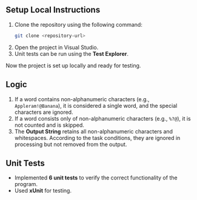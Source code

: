 ## Setup Local Instructions

1. Clone the repository using the following command:
   ```sh
   git clone <repository-url>
   ```
2. Open the project in Visual Studio.
3. Unit tests can be run using the **Test Explorer**.

Now the project is set up locally and ready for testing.

## Logic

1. If a word contains non-alphanumeric characters (e.g., `Appleram!@Banana`), it is considered a single word, and the special characters are ignored.
2. If a word consists only of non-alphanumeric characters (e.g., `%?@`), it is not counted and is skipped.
3. The **Output String** retains all non-alphanumeric characters and whitespaces. According to the task conditions, they are ignored in processing but not removed from the output.

## Unit Tests

- Implemented **6 unit tests** to verify the correct functionality of the program.
- Used **xUnit** for testing.


